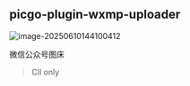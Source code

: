 ## picgo-plugin-wxmp-uploader

![image-20250610144100412](http://mmbiz.qpic.cn/mmbiz_png/ibCcanvFibpjFlwk1EGsWFW8ib83aHIGuEFZib2WuSYDibpK4iciakfgCKDzib8JXph06kiaho1PrE0XvicMfZWibKepeqrOg/0?from=appmsg)


微信公众号图床
> ClI only
